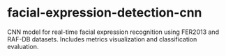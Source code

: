 # facial-expression-detection-cnn
CNN model for real-time facial expression recognition using FER2013 and RAF-DB datasets. Includes metrics visualization and classification evaluation.
